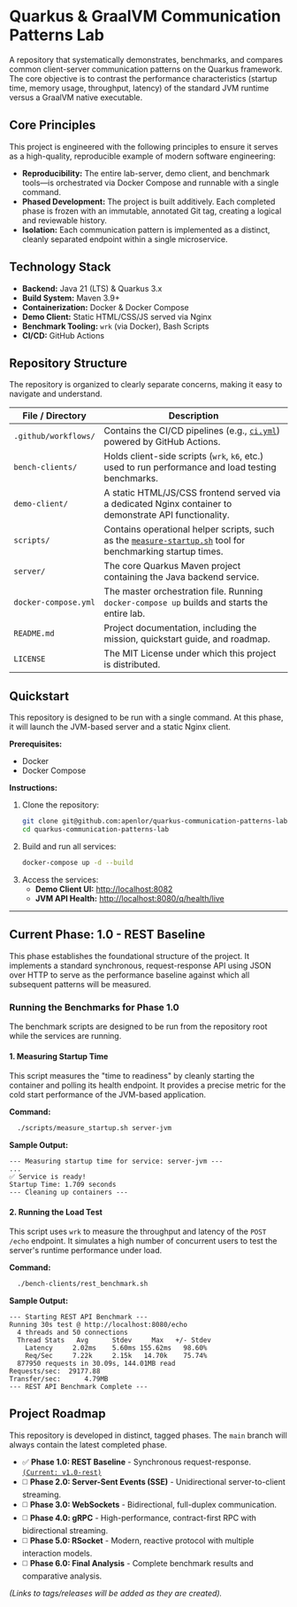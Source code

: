 # Quarkus & GraalVM Communication Patterns Lab

A repository that systematically demonstrates, benchmarks, and compares common client-server communication patterns on
the Quarkus framework. The core objective is to contrast the performance characteristics (startup time, memory usage,
throughput, latency) of the standard JVM runtime versus a GraalVM native executable.

## Core Principles

This project is engineered with the following principles to ensure it serves as a high-quality, reproducible example of
modern software engineering:

* **Reproducibility:** The entire lab-server, demo client, and benchmark tools—is orchestrated via Docker Compose and
  runnable with a single command.
* **Phased Development:** The project is built additively. Each completed phase is frozen with an immutable, annotated
  Git tag, creating a logical and reviewable history.
* **Isolation:** Each communication pattern is implemented as a distinct, cleanly separated endpoint within a single
  microservice.

## Technology Stack

* **Backend:** Java 21 (LTS) & Quarkus 3.x
* **Build System:** Maven 3.9+
* **Containerization:** Docker & Docker Compose
* **Demo Client:** Static HTML/CSS/JS served via Nginx
* **Benchmark Tooling:** `wrk` (via Docker), Bash Scripts
* **CI/CD:** GitHub Actions

## Repository Structure

The repository is organized to clearly separate concerns, making it easy to navigate and understand.

| File / Directory     | Description                                                                                                                              |
|----------------------|------------------------------------------------------------------------------------------------------------------------------------------|
| `.github/workflows/` | Contains the CI/CD pipelines (e.g., [`ci.yml`](.github/workflows/ci.yml)) powered by GitHub Actions.                                     |
| `bench-clients/`     | Holds client-side scripts (`wrk`, `k6`, etc.) used to run performance and load testing benchmarks.                                       |
| `demo-client/`       | A static HTML/JS/CSS frontend served via a dedicated Nginx container to demonstrate API functionality.                                   |
| `scripts/`           | Contains operational helper scripts, such as the [`measure-startup.sh`](scripts/measure-startup.sh) tool for benchmarking startup times. |
| `server/`            | The core Quarkus Maven project containing the Java backend service.                                                                      |
| `docker-compose.yml` | The master orchestration file. Running `docker-compose up` builds and starts the entire lab.                                             |
| `README.md`          | Project documentation, including the mission, quickstart guide, and roadmap.                                                             |
| `LICENSE`            | The MIT License under which this project is distributed.                                                                                 |


## Quickstart

This repository is designed to be run with a single command. At this phase, it will launch the JVM-based server and a
static Nginx client.

**Prerequisites:**

* Docker
* Docker Compose

**Instructions:**

1. Clone the repository:
   ```bash
   git clone git@github.com:apenlor/quarkus-communication-patterns-lab.git
   cd quarkus-communication-patterns-lab
   ```
2. Build and run all services:
   ```bash
   docker-compose up -d --build
   ```
3. Access the services:
    * **Demo Client UI:** [http://localhost:8082](http://localhost:8082)
    * **JVM API Health:** [http://localhost:8080/q/health/live](http://localhost:8080/q/health/live)

---

## Current Phase: 1.0 - REST Baseline

This phase establishes the foundational structure of the project. It implements a standard synchronous, request-response
API using JSON over HTTP to serve as the performance baseline against which all subsequent patterns will be measured.

### Running the Benchmarks for Phase 1.0

The benchmark scripts are designed to be run from the repository root while the services are running.

#### 1. Measuring Startup Time

This script measures the "time to readiness" by cleanly starting the container and polling its health endpoint. It
provides a precise metric for the cold start performance of the JVM-based application.

**Command:**

```bash
  ./scripts/measure_startup.sh server-jvm
```

**Sample Output:**

```
--- Measuring startup time for service: server-jvm ---
...
✅ Service is ready!
Startup Time: 1.709 seconds
--- Cleaning up containers ---
```

#### 2. Running the Load Test

This script uses `wrk` to measure the throughput and latency of the `POST /echo` endpoint. It simulates a high number of
concurrent users to test the server's runtime performance under load.

**Command:**

```bash
  ./bench-clients/rest_benchmark.sh
```

**Sample Output:**

```
--- Starting REST API Benchmark ---
Running 30s test @ http://localhost:8080/echo
  4 threads and 50 connections
  Thread Stats   Avg      Stdev     Max   +/- Stdev
    Latency     2.02ms    5.60ms 155.62ms   98.60%
    Req/Sec     7.22k     2.15k   14.70k    75.74%
  877950 requests in 30.09s, 144.01MB read
Requests/sec:  29177.88
Transfer/sec:      4.79MB
--- REST API Benchmark Complete ---
```

## Project Roadmap

This repository is developed in distinct, tagged phases. The `main` branch will always contain the latest completed
phase.

* ✅ **Phase 1.0: REST Baseline** - Synchronous request-response. [`(Current: v1.0-rest)`](https://github.com/apenlor/quarkus-communication-patterns-lab/releases/tag/v1.0-rest)
* ◻️ **Phase 2.0: Server-Sent Events (SSE)** - Unidirectional server-to-client streaming.
* ◻️ **Phase 3.0: WebSockets** - Bidirectional, full-duplex communication.
* ◻️ **Phase 4.0: gRPC** - High-performance, contract-first RPC with bidirectional streaming.
* ◻️ **Phase 5.0: RSocket** - Modern, reactive protocol with multiple interaction models.
* ◻️ **Phase 6.0: Final Analysis** - Complete benchmark results and comparative analysis.

*(Links to tags/releases will be added as they are created).*
